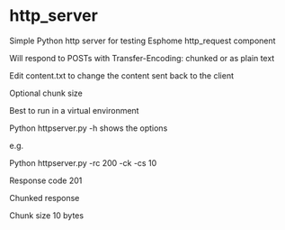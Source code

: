 # http_server
Simple Python http server for testing Esphome http_request component

Will respond to POSTs with Transfer-Encoding: chunked or as plain text

Edit content.txt to change the content sent back to the client

Optional chunk size

Best to run in a virtual environment

Python httpserver.py -h shows the options

e.g.

Python httpserver.py -rc 200 -ck -cs 10

Response code 201

Chunked response

Chunk size 10 bytes

